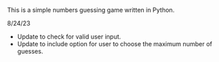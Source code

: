 This is a simple numbers guessing game written in Python.


8/24/23
- Update to check for valid user input.
- Update to include option for user to choose the maximum number of guesses. 